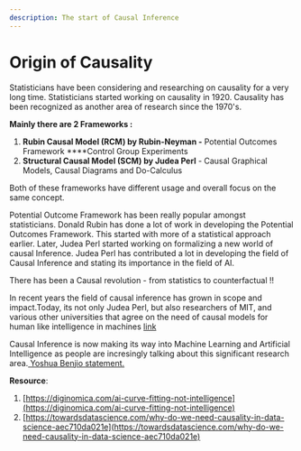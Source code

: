 ```yaml
---
description: The start of Causal Inference
---
```


# Origin of Causality

Statisticians have been considering and researching on causality for a very long time. Statisticians started working on causality in 1920. Causality has been recognized as another area of research since the 1970's.

**Mainly there are 2 Frameworks :**

1. **Rubin Causal Model \(RCM\) by Rubin-Neyman -** Potential Outcomes Framework ****Control Group Experiments
2. **Structural Causal Model \(SCM\) by Judea Perl** - Causal Graphical Models, Causal Diagrams and Do-Calculus

Both of these frameworks have different usage and overall focus on the same concept.  

Potential Outcome Framework has been really popular amongst statisticians. Donald Rubin has done a lot of work in developing the Potential Outcomes Framework. This started with more of a statistical approach    earlier. Later, Judea Perl started working on formalizing a new world of causal Inference. Judea Perl has contributed a lot in developing the field of Causal Inference and stating its importance in the field of AI.

There has been a Causal revolution - from statistics to counterfactual !!

In recent years the field of causal inference has grown in scope and impact.Today, its not only Judea Perl, but also researchers of MIT, and various other universities that agree on the need of causal models for human like intelligence in machines [link](http://www.mit.edu/~tomeru/papers/machines_that_think.pdf)

Causal Inference is now making its way into Machine Learning and Artificial Intelligence as people are incresingly talking about this significant research area.[ Yoshua Benjio statement. ](https://www.technologyreview.com/2018/11/17/66372/one-of-the-fathers-of-ai-is-worried-about-its-future/)



**Resource**:

1. [https://diginomica.com/ai-curve-fitting-not-intelligence](https://diginomica.com/ai-curve-fitting-not-intelligence)
2. [https://towardsdatascience.com/why-do-we-need-causality-in-data-science-aec710da021e](https://towardsdatascience.com/why-do-we-need-causality-in-data-science-aec710da021e)



